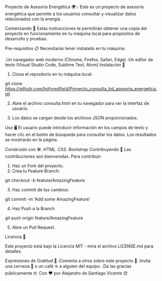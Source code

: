Proyecto de Asesoría Energética 🌍💡
Este es un proyecto de asesoría energética que permite a los usuarios consultar y visualizar datos relacionados con la energía.

Comenzando 🚀
Estas instrucciones te permitirán obtener una copia del proyecto en funcionamiento en tu máquina local para propósitos de desarrollo y pruebas.

Pre-requisitos 📋
Necesitarás tener instalado en tu máquina:

 .Un navegador web moderno (Chrome, Firefox, Safari, Edge)
 .Un editor de texto (Visual Studio Code, Sublime Text, Atom)
Instalación 🔧
1. Clona el repositorio en tu máquina local:

git clone https://github.com/hollyredfield/Proyecto_consulta_bd_asesoria_energetica.git

2. Abre el archivo consulta.html en tu navegador para ver la interfaz de usuario.

3. Los datos se cargan desde los archivos JSON proporcionados.

Uso 🖥️
El usuario puede introducir información en los campos de texto y hacer clic en el botón de búsqueda para consultar los datos. Los resultados se mostrarán en la página.

Construido con 🛠️
 .HTML
 .CSS
 .Bootstrap
Contribuyendo 🤝
Las contribuciones son bienvenidas. Para contribuir:
1. Haz un Fork del proyecto.
2. Crea tu Feature Branch:

git checkout -b feature/AmazingFeature

3. Haz commit de tus cambios:

git commit -m 'Add some AmazingFeature'

4. Haz Push a la Branch

git push origin feature/AmazingFeature

5. Abre un Pull Request.

Licencia 📄

Este proyecto está bajo la Licencia MIT - mira el archivo LICENSE.md para detalles.

Expresiones de Gratitud 🎁
 .Comenta a otros sobre este proyecto 📢
 .Invita una cerveza 🍺 o un café ☕ a alguien del equipo.
 .Da las gracias públicamente 🤓.
Con ❤️ por Alejandro de Santiago Vicente 😊
